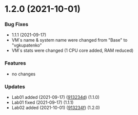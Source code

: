 # 1.2.0 (2021-10-01)


### Bug Fixes

* 1.1.1 (2021-09-17)
* VM`s name & system name were changed from "Base" to "vgkupatenko"
* VM`s stats were changed (1 CPU core added, RAM reduced)

### Features

* no changes

### Updates

* Lab01 added (2021-09-17) ([913234d](https://github.com/1032183649/InfBezLabs/tree/main/Lab01)) (1.1.0)
* Lab01 fixed (2021-09-17) (1.1.1)
* Lab02 added (2021-10-01) ([913234f](https://github.com/1032183649/InfBezLabs/tree/main/Lab02)) (1.2.0)

